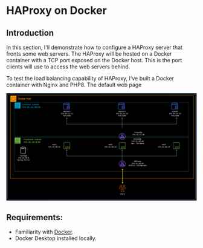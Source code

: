 # HAProxy on Docker

## Introduction

In this section, I'll demonstrate how to configure a HAProxy server that fronts some web servers. The HAProxy will be hosted on a Docker container with a TCP port exposed on the Docker host. This is the port clients will use to access the web servers behind.

To test the load balancing capability of HAProxy, I've built a Docker container with Nginx and PHP8. The default web page

![Architecture](../images/architecture.png)  

## Requirements:

* Familiarity with [Docker](https://www.docker.com/).
* Docker Desktop installed locally.
